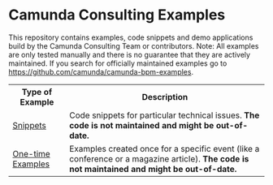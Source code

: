 Camunda Consulting Examples
===========================

This repository contains examples, code snippets and demo applications build by the Camunda Consulting Team
or contributors. Note: All examples are only tested manually and there is no guarantee that they are actively maintained. If you search for officially maintained examples go to <a href="https://github.com/camunda/camunda-bpm-examples">https://github.com/camunda/camunda-bpm-examples</a>.

<table>
  <tr>
    <th>Type of Example</th>
    <th>Description</th>
  </tr>
  <tr>
    <td><a href="https://github.com/camunda/camunda-consulting/tree/master/snippets">Snippets</a></td>
    <td>Code snippets for particular technical issues. <b>The code is not maintained and might be out-of-date.</b></td>
  </tr>
  <tr>
    <td><a href="https://github.com/camunda/camunda-consulting/tree/master/one-time-examples">One-time Examples</a></td>
    <td>Examples created once for a specific event (like a conference or a magazine article). <b>The code is not maintained and might be out-of-date.</b></td>
  </tr>
</table>

